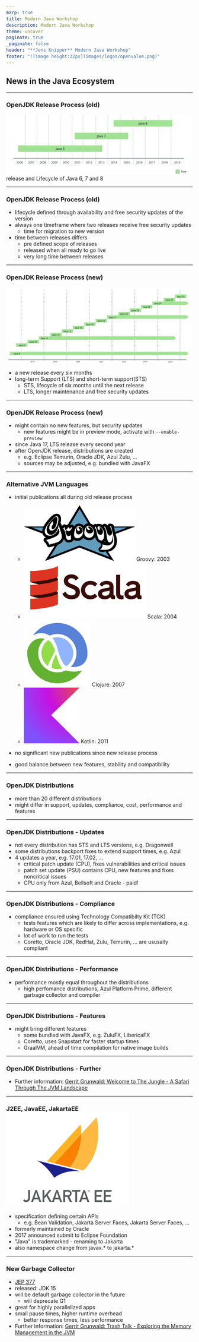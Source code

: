 ```yaml
---
marp: true
title: Modern Java Workshop
description: Modern Java Workshop
theme: uncover
paginate: true
_paginate: false
header: "**Jens Knipper** Modern Java Workshop"
footer: "![image height:32px](images/logos/openvalue.png)"
---
```


## News in the Java Ecosystem

---
### OpenJDK Release Process (old)
![openjdk-release-old.jpg](images/openjdk-release-old.jpg)
release and Lifecycle of Java 6, 7 and 8

---
### OpenJDK Release Process (old)
- lifecycle defined through availability and free security updates of the version
- always one timeframe where two releases receive free security updates
  - time for migration to new version
- time between releases differs
  - pre defined scope of releases
  - released when all ready to go live
  - very long time between releases

---
### OpenJDK Release Process (new)
![openjdk-release-new.webp](images/openjdk-release-new.webp)
- a new release every six months
- long-term Support (LTS) and short-term support(STS)
  - STS, lifecycle of six months until the next release
  - LTS, longer maintenance and free security updates

---
### OpenJDK Release Process (new)
- might contain no new features, but security updates
  - new features might be in preview mode, activate with `--enable-preview`
- since Java 17, LTS release every second year
- after OpenJDK release, distributions are created
  - e.g. Eclipse Temurin, Oracle JDK, Azul Zulu, ...
  - sources may be adjusted, e.g. bundled with JavaFX

---
### Alternative JVM Languages

- initial publications all during old release process
    - ![image height:40px](images/logos/groovy.png) Groovy: 2003
    - ![image height:40px](images/logos/scala.png) Scala: 2004
    -  ![image height:40px](images/logos/clojure.png) Clojure: 2007
    - ![image height:40px](images/logos/kotlin.png) Kotlin: 2011

- no significant new publications since new release process
- good balance between new features, stability and compatibility

---
### OpenJDK Distributions
- more than 20 different distributions
- might differ in support, updates, compliance, cost, performance and features

---
### OpenJDK Distributions - Updates
- not every distribution has STS and LTS versions, e.g. Dragonwell
- some distributions backport fixes to extend support times, e.g. Azul
- 4 updates a year, e.g. 17.01, 17.02, ...
  - critical patch update (CPU), fixes vulnerabilities and critical issues
  - patch set update (PSU) contains CPU, new features and fixes noncritical issues
  - CPU only from Azul, Bellsoft and Oracle - paid!

---
### OpenJDK Distributions - Compliance
- compliance ensured using Technology Compatibilty Kit (TCK)
  - tests features which are likely to differ across implementations, e.g. hardware or OS specific
  - lot of work to run the tests
  - Coretto, Oracle JDK, RedHat, Zulu, Temurin, ... are ususally compliant

---
### OpenJDK Distributions - Performance
- performance mostly equal throughout the distributions
  - high perfomance distributions, Azul Platform Prime, different garbage collector and compiler

---
### OpenJDK Distributions - Features
- might bring different features
  - some bundled with JavaFX, e.g. ZuluFX, LibericaFX
  - Coretto, uses Snapstart for faster startup times
  - GraalVM, ahead of time compilation for native image builds

---
### OpenJDK Distributions - Further
- Further information:
  [Gerrit Grunwald: Welcome to The Jungle - A Safari Through The JVM Landscape](https://www.youtube.com/watch?v=QtpH0YbGRd4)

---
### J2EE, JavaEE, JakartaEE ![image height:100px](images/logos/jakartaee.png)
- specification defining certain APIs
  - e.g. Bean Validation, Jakarta Server Faces, Jakarta Server Faces, ...
- formerly maintained by Oracle
- 2017 announced submit to Eclipse Foundation
- "Java" is trademarked - renaming to Jakarta
- also namespace change from javax.* to jakarta.*
---
### New Garbage Collector
- [JEP 377](https://openjdk.org/jeps/377)
- released: JDK 15
- will be default garbage collector in the future
  - will deprecate G1
- great for highly parallelized apps
- small pause times, higher runtime overhead
  - better response times, less performance
- Further information:
  [Gerrit Grunwald: Trash Talk - Exploring the Memory Management in the JVM](https://www.youtube.com/watch?v=HCcq6VLuXe0)

